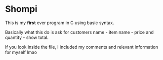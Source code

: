 # Shompi

This is my **first** ever program in C using basic syntax.

Basically what this do is ask for customers name - item name - price and quantity - show total.

If you look inside the file, I included my comments and relevant information for myself lmao
